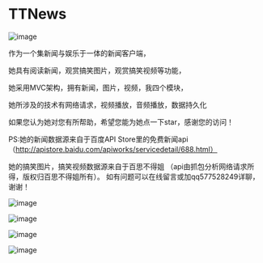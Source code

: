 # TTNews


![image](https://github.com/577528249/TTNews/blob/master/introductionimages/123.gif)


作为一个集新闻与娱乐于一体的新闻客户端，


她具有阅读新闻，观赏搞笑图片，观赏搞笑视频等功能，	


她采用MVC架构，拥有新闻，图片，视频，我四个模块，


她所涉及的技术有网络请求，视频播放，音频播放，数据持久化


如果您认为她对您有所帮助，希望您能为她点一下star，感谢您的访问！


PS:她的新闻数据源来自于百度API Store里的免费新闻api
（http://apistore.baidu.com/apiworks/servicedetail/688.html）

她的搞笑图片，搞笑视频数据源来自于百思不得姐
（api由抓包分析网络请求所得，版权归百思不得姐所有）。 
如有问题可以在线留言或加qq577528249详聊，谢谢！



![image](https://github.com/577528249/TTNews/blob/master/introductionimages/IMG_0345.PNG)

















![image](https://github.com/577528249/TTNews/blob/master/introductionimages/IMG_0346.PNG)
















![image](https://github.com/577528249/TTNews/blob/master/introductionimages/IMG_0347.PNG)












![image](https://github.com/577528249/TTNews/blob/master/introductionimages/IMG_0349.PNG)
